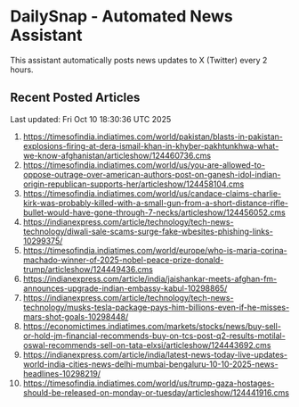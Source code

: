 # DailySnap - Automated News Assistant

This assistant automatically posts news updates to X (Twitter) every 2 hours.

## Recent Posted Articles

Last updated: Fri Oct 10 18:30:36 UTC 2025

1. https://timesofindia.indiatimes.com/world/pakistan/blasts-in-pakistan-explosions-firing-at-dera-ismail-khan-in-khyber-pakhtunkhwa-what-we-know-afghanistan/articleshow/124460736.cms
2. https://timesofindia.indiatimes.com/world/us/you-are-allowed-to-oppose-outrage-over-american-authors-post-on-ganesh-idol-indian-origin-republican-supports-her/articleshow/124458104.cms
3. https://timesofindia.indiatimes.com/world/us/candace-claims-charlie-kirk-was-probably-killed-with-a-small-gun-from-a-short-distance-rifle-bullet-would-have-gone-through-7-necks/articleshow/124456052.cms
4. https://indianexpress.com/article/technology/tech-news-technology/diwali-sale-scams-surge-fake-wbesites-phishing-links-10299375/
5. https://timesofindia.indiatimes.com/world/europe/who-is-maria-corina-machado-winner-of-2025-nobel-peace-prize-donald-trump/articleshow/124449436.cms
6. https://indianexpress.com/article/india/jaishankar-meets-afghan-fm-announces-upgrade-indian-embassy-kabul-10298865/
7. https://indianexpress.com/article/technology/tech-news-technology/musks-tesla-package-pays-him-billions-even-if-he-misses-mars-shot-goals-10298448/
8. https://economictimes.indiatimes.com/markets/stocks/news/buy-sell-or-hold-jm-financial-recommends-buy-on-tcs-post-q2-results-motilal-oswal-recommends-sell-on-tata-elxsi/articleshow/124443692.cms
9. https://indianexpress.com/article/india/latest-news-today-live-updates-world-india-cities-news-delhi-mumbai-bengaluru-10-10-2025-news-headlines-10298219/
10. https://timesofindia.indiatimes.com/world/us/trump-gaza-hostages-should-be-released-on-monday-or-tuesday/articleshow/124441916.cms
